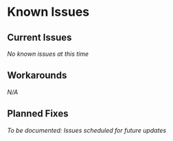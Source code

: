# Known Issues

## Current Issues
*No known issues at this time*

## Workarounds
*N/A*

## Planned Fixes
*To be documented: Issues scheduled for future updates*
